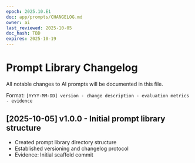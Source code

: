 ```yaml
---
epoch: 2025.10.E1
doc: app/prompts/CHANGELOG.md
owner: ai
last_reviewed: 2025-10-05
doc_hash: TBD
expires: 2025-10-19
---
```

# Prompt Library Changelog

All notable changes to AI prompts will be documented in this file.

Format: `[YYYY-MM-DD] version - change description - evaluation metrics - evidence`

## [2025-10-05] v1.0.0 - Initial prompt library structure
- Created prompt library directory structure
- Established versioning and changelog protocol
- Evidence: Initial scaffold commit
